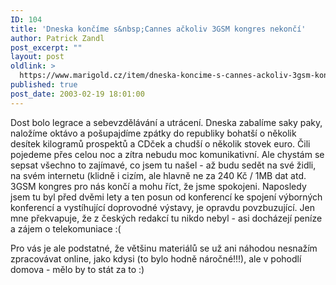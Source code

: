 ```yaml
---
ID: 104
title: 'Dneska končíme s&nbsp;Cannes ačkoliv 3GSM kongres nekončí'
author: Patrick Zandl
post_excerpt: ""
layout: post
oldlink: >
  https://www.marigold.cz/item/dneska-koncime-s-cannes-ackoliv-3gsm-kongres-nekonci
published: true
post_date: 2003-02-19 18:01:00
---
```

<p>
Dost bolo legrace a sebevzdělávání a utrácení. Dneska zabalíme saky paky, naložíme oktávo a pošupajdíme zpátky do republiky bohatší o několik desítek kilogramů prospektů a CDček a chudší o několik stovek euro. Čili pojedeme přes celou noc a zítra nebudu moc komunikativní. Ale chystám se sepsat všechno to zajímavé, co jsem tu našel - až budu sedět na své židli, na svém internetu (klidně i cizím, ale hlavně ne za 240 Kč / 1MB dat atd. 3GSM kongres pro nás končí a mohu říct, že jsme spokojeni. Naposledy jsem tu byl před dvěmi lety a ten posun od konferencí ke spojení výborných konferencí a vystíhující doprovodné výstavy, je opravdu povzbuzující. Jen mne překvapuje, že z českých redakcí tu nikdo nebyl - asi docházejí peníze a zájem o telekomuniace :(</p>

<p>
Pro vás je ale podstatné, že většinu materiálů se už ani náhodou nesnažím zpracovávat online, jako kdysi (to bylo hodně náročné!!!), ale v pohodlí domova - mělo by to stát za to :)</p>
